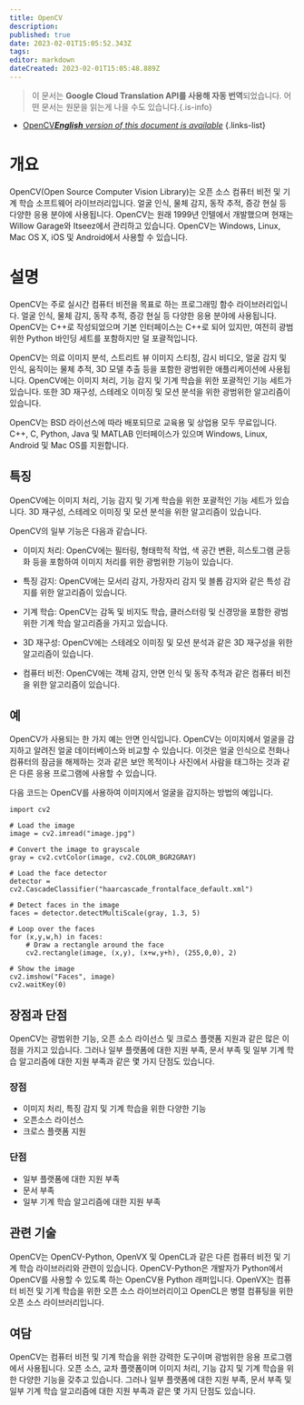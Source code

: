 ```yaml
---
title: OpenCV
description: 
published: true
date: 2023-02-01T15:05:52.343Z
tags: 
editor: markdown
dateCreated: 2023-02-01T15:05:48.889Z
---
```


> 이 문서는 **Google Cloud Translation API를 사용해 자동 번역**되었습니다.
어떤 문서는 원문을 읽는게 나을 수도 있습니다.{.is-info}

- [OpenCV***English** version of this document is available*](/en/Knowledge-base/Dictionary/opencv)
{.links-list}

# 개요
OpenCV(Open Source Computer Vision Library)는 오픈 소스 컴퓨터 비전 및 기계 학습 소프트웨어 라이브러리입니다. 얼굴 인식, 물체 감지, 동작 추적, 증강 현실 등 다양한 응용 분야에 사용됩니다. OpenCV는 원래 1999년 인텔에서 개발했으며 현재는 Willow Garage와 Itseez에서 관리하고 있습니다. OpenCV는 Windows, Linux, Mac OS X, iOS 및 Android에서 사용할 수 있습니다.

# 설명
OpenCV는 주로 실시간 컴퓨터 비전을 목표로 하는 프로그래밍 함수 라이브러리입니다. 얼굴 인식, 물체 감지, 동작 추적, 증강 현실 등 다양한 응용 분야에 사용됩니다. OpenCV는 C++로 작성되었으며 기본 인터페이스는 C++로 되어 있지만, 여전히 광범위한 Python 바인딩 세트를 포함하지만 덜 포괄적입니다.

OpenCV는 의료 이미지 분석, 스트리트 뷰 이미지 스티칭, 감시 비디오, 얼굴 감지 및 인식, 움직이는 물체 추적, 3D 모델 추출 등을 포함한 광범위한 애플리케이션에 사용됩니다. OpenCV에는 이미지 처리, 기능 감지 및 기계 학습을 위한 포괄적인 기능 세트가 있습니다. 또한 3D 재구성, 스테레오 이미징 및 모션 분석을 위한 광범위한 알고리즘이 있습니다.

OpenCV는 BSD 라이선스에 따라 배포되므로 교육용 및 상업용 모두 무료입니다. C++, C, Python, Java 및 MATLAB 인터페이스가 있으며 Windows, Linux, Android 및 Mac OS를 지원합니다.

## 특징
OpenCV에는 이미지 처리, 기능 감지 및 기계 학습을 위한 포괄적인 기능 세트가 있습니다. 3D 재구성, 스테레오 이미징 및 모션 분석을 위한 알고리즘이 있습니다.

OpenCV의 일부 기능은 다음과 같습니다.

- 이미지 처리: OpenCV에는 필터링, 형태학적 작업, 색 공간 변환, 히스토그램 균등화 등을 포함하여 이미지 처리를 위한 광범위한 기능이 있습니다.

- 특징 감지: OpenCV에는 모서리 감지, 가장자리 감지 및 블롭 감지와 같은 특성 감지를 위한 알고리즘이 있습니다.

- 기계 학습: OpenCV는 감독 및 비지도 학습, 클러스터링 및 신경망을 포함한 광범위한 기계 학습 알고리즘을 가지고 있습니다.

- 3D 재구성: OpenCV에는 스테레오 이미징 및 모션 분석과 같은 3D 재구성을 위한 알고리즘이 있습니다.

- 컴퓨터 비전: OpenCV에는 객체 감지, 안면 인식 및 동작 추적과 같은 컴퓨터 비전을 위한 알고리즘이 있습니다.

## 예
OpenCV가 사용되는 한 가지 예는 안면 인식입니다. OpenCV는 이미지에서 얼굴을 감지하고 알려진 얼굴 데이터베이스와 비교할 수 있습니다. 이것은 얼굴 인식으로 전화나 컴퓨터의 잠금을 해제하는 것과 같은 보안 목적이나 사진에서 사람을 태그하는 것과 같은 다른 응용 프로그램에 사용할 수 있습니다.

다음 코드는 OpenCV를 사용하여 이미지에서 얼굴을 감지하는 방법의 예입니다.

```
import cv2

# Load the image
image = cv2.imread("image.jpg")

# Convert the image to grayscale
gray = cv2.cvtColor(image, cv2.COLOR_BGR2GRAY)

# Load the face detector
detector = cv2.CascadeClassifier("haarcascade_frontalface_default.xml")

# Detect faces in the image
faces = detector.detectMultiScale(gray, 1.3, 5)

# Loop over the faces
for (x,y,w,h) in faces:
    # Draw a rectangle around the face
    cv2.rectangle(image, (x,y), (x+w,y+h), (255,0,0), 2)

# Show the image
cv2.imshow("Faces", image)
cv2.waitKey(0)
```

## 장점과 단점
OpenCV는 광범위한 기능, 오픈 소스 라이선스 및 크로스 플랫폼 지원과 같은 많은 이점을 가지고 있습니다. 그러나 일부 플랫폼에 대한 지원 부족, 문서 부족 및 일부 기계 학습 알고리즘에 대한 지원 부족과 같은 몇 가지 단점도 있습니다.

### 장점
- 이미지 처리, 특징 감지 및 기계 학습을 위한 다양한 기능
- 오픈소스 라이선스
- 크로스 플랫폼 지원

### 단점
- 일부 플랫폼에 대한 지원 부족
- 문서 부족
- 일부 기계 학습 알고리즘에 대한 지원 부족

## 관련 기술
OpenCV는 OpenCV-Python, OpenVX 및 OpenCL과 같은 다른 컴퓨터 비전 및 기계 학습 라이브러리와 관련이 있습니다. OpenCV-Python은 개발자가 Python에서 OpenCV를 사용할 수 있도록 하는 OpenCV용 Python 래퍼입니다. OpenVX는 컴퓨터 비전 및 기계 학습을 위한 오픈 소스 라이브러리이고 OpenCL은 병렬 컴퓨팅을 위한 오픈 소스 라이브러리입니다.

## 여담
OpenCV는 컴퓨터 비전 및 기계 학습을 위한 강력한 도구이며 광범위한 응용 프로그램에서 사용됩니다. 오픈 소스, 교차 플랫폼이며 이미지 처리, 기능 감지 및 기계 학습을 위한 다양한 기능을 갖추고 있습니다. 그러나 일부 플랫폼에 대한 지원 부족, 문서 부족 및 일부 기계 학습 알고리즘에 대한 지원 부족과 같은 몇 가지 단점도 있습니다.